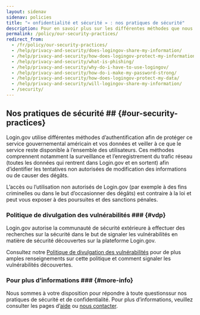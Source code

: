 ```yaml
---
layout: sidenav 
sidenav: policies 
title: "« onfidentialité et sécurité » : nos pratiques de sécurité"
description: Pour en savoir plus sur les différentes méthodes que nous utilisons afin de protéger ce service gouvernemental américain et vos données et veiller à ce que le service reste disponible à l’ensemble des utilisateurs. 
permalink: /policy/our-security-practices/
redirect_from:
  - /fr/policy/our-security-practices/
  - /help/privacy-and-security/does-logingov-share-my-information/
  - /help/privacy-and-security/how-does-logingov-protect-my-information/
  - /help/privacy-and-security/what-is-phishing/
  - /help/privacy-and-security/why-do-i-have-to-use-logingov/
  - /help/privacy-and-security/how-do-i-make-my-password-strong/
  - /help/privacy-and-security/how-does-logingov-protect-my-data/
  - /help/privacy-and-security/will-logingov-share-my-information/
  - /security/
---
```


## Nos pratiques de sécurité ## {#our-security-practices}
 Login.gov utilise différentes méthodes d’authentification afin de protéger ce service gouvernemental américain et vos données et veiller à ce que le service reste disponible à l’ensemble des utilisateurs. Ces méthodes comprennent notamment la surveillance et l’enregistrement du trafic réseau (toutes les données qui rentrent dans Login.gov et en sortent) afin d’identifier les tentatives non autorisées de modification des informations ou de causer des dégâts.

L’accès ou l’utilisation non autorisés de Login.gov (par exemple à des fins criminelles ou dans le but d’occasionner des dégâts) est contraire à la loi et peut vous exposer à des poursuites et des sanctions pénales.

### Politique de divulgation des vulnérabilités ### {#vdp}
Login.gov autorise la communauté de sécurité extérieure à effectuer des recherches sur la sécurité dans le but de signaler les vulnérabilités en matière de sécurité découvertes sur la plateforme Login.gov.

Consultez notre [Politique de divulgation des vulnérabilités](https://handbook.tts.gsa.gov/general-information-and-resources/tech-policies/responding-to-public-disclosure-vulnerabilities/) pour de plus amples renseignements sur cette politique et comment signaler les vulnérabilités découvertes.

### Pour plus d’informations ### {#more-info}

Nous sommes à votre disposition pour répondre à toute questionssur nos pratiques de sécurité et de confidentialité. Pour plus d’informations, veuillez consulter les pages d’[aide](/help/) ou [nous contacter](/contact/).
